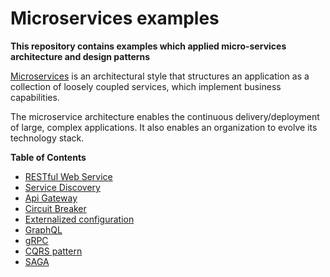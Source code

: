 # Microservices examples

**This repository contains examples which applied micro-services architecture and design patterns**

[Microservices](https://martinfowler.com/articles/microservices.html) is an architectural style that structures an application as a collection of loosely coupled services, which implement business capabilities. 

The microservice architecture enables the continuous delivery/deployment of large, complex applications. It also enables an organization to evolve its technology stack.

**Table of Contents**

* [RESTful Web Service](rest/)
* [Service Discovery](service-discovery/)
* [Api Gateway](api-gateway/)
* [Circuit Breaker](circuit-breaker/)
* [Externalized configuration](config/) 
* [GraphQL](graphql/)
* [gRPC](grpc)
* [CQRS pattern](cqrs)
* [SAGA](saga/)
